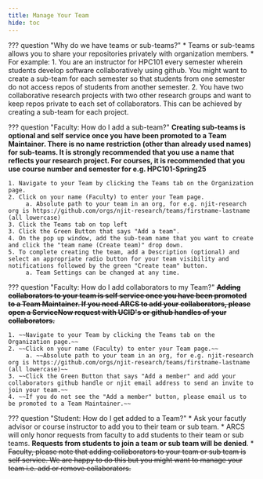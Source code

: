 ```yaml
---
title: Manage Your Team
hide: toc
---
```


??? question "Why do we have teams or sub-teams?"
    * Teams or sub-teams allows you to share your repositories privately with organization members. 
    * For example: 
          1. You are an instructor for HPC101 every semester wherein students develop software collaboratively using github. You might want to create a sub-team for each semester so that students from one semester do not access repos of students from another semester. 
          2. You have two collaborative research projects with two other research groups and want to keep repos private to each set of collaborators. This can be achieved by creating a sub-team for each project.

??? question "Faculty: How do I add a sub-team?"
    __Creating sub-teams is optional and self service once you have been promoted to a Team Maintainer. There is no name restriction (other than already used names) for sub-teams. It is strongly recommended that you use a name that reflects your research project. For courses, it is recommended that you use course number and semester for e.g. HPC101-Spring25__

    1. Navigate to your Team by clicking the Teams tab on the Organization page.
    2. Click on your name (Faculty) to enter your Team page.
         a. Absolute path to your team in an org, for e.g. njit-research org is https://github.com/orgs/njit-research/teams/firstname-lastname (all lowercase)
    3. Click the Teams tab on top left
    3. Click the Green Button that says "Add a team".
    4. On the pop up window, add the sub-team name that you want to create and click the "team name (Create team)" drop down.
    5. To complete creating the team, add a Description (optional) and select an appropriate radio button for your team visibility and notifications followed by the green "Create team" button. 
         a. Team Settings can be changed at any time.


??? question "Faculty: How do I add collaborators to my Team?"
    __~~Adding collaborators to your team is self service once you have been promoted to a Team Maintainer. If you need ARCS to add your collaborators, please open a ServiceNow request with UCID's or github handles of your collaborators.~~__

    1. ~~Navigate to your Team by clicking the Teams tab on the Organization page.~~
    2. ~~Click on your name (Faculty) to enter your Team page.~~
         a. ~~Absolute path to your team in an org, for e.g. njit-research org is https://github.com/orgs/njit-research/teams/firstname-lastname (all lowercase)~~
    3. ~~Click the Green Button that says "Add a member" and add your collaborators github handle or njit email address to send an invite to join your team.~~
    4. ~~If you do not see the "Add a member" button, please email us to be promoted to a Team Maintainer.~~

??? question "Student: How do I get added to a Team?"
    * Ask your facutly advisor or course instructor to add you to their team or sub team.
    * ARCS will only honor requests from faculty to add students to their team or sub teams. __Requests from students to join a team or sub team will be denied__. 
    * ~~Faculty, please note that adding collaborators to your team or sub team is self service. We are happy to do this but you might want to manage your team i.e. add or remove collaborators.~~


 
